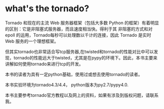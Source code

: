 # what's the tornado?

Tornado 和现在的主流 Web 服务器框架（包括大多数 Python 的框架）有着明显的区别：它是非阻塞式服务器，而且速度相当快。得利于其 非阻塞的方式和对 epoll 的运用，Tornado每秒可以处理数以千计的连接，因此 Tornado 是实时 Web 服务的一个理想框架。

但其实tornado也非常适合写tcp服务器,在twisted和tornado的性能对比中可以发现，tornado的性能远大于twisted，尤其是在pypy的环境下。因此，本书主要来讲解如何使用tornado来进行tcp的开发。

本书的读者为具有一定python基础，使用过或想去使用tornado的读者。

本书实验环境为tornado4.3/4.4， python版本为py2.7/pypy4.0.

本书主要参考tornado官方教程以及网上的资料，如果有涉及到版权问题，请联系我。